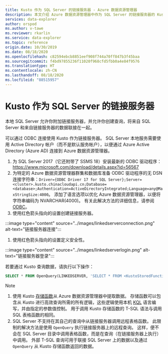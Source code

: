 ```yaml
---
title: Kusto 作为 SQL Server 的链接服务器 - Azure 数据资源管理器
description: 本文介绍 Azure 数据资源管理器中作为 SQL Server 的链接服务器的 Kusto。
services: data-explorer
author: orspod
ms.author: v-tawe
ms.reviewer: rkarlin
ms.service: data-explorer
ms.topic: reference
origin.date: 10/30/2019
ms.date: 08/18/2020
ms.openlocfilehash: c82594ebcb8851eef908f744a70ff847b3f45baa
ms.sourcegitcommit: f4bd97855236f11020f968cfd5fbb0a4e84f9576
ms.translationtype: HT
ms.contentlocale: zh-CN
ms.lasthandoff: 08/18/2020
ms.locfileid: "88515957"
---
```

# <a name="kusto-as-a-linked-server-from-the-sql-server"></a>Kusto 作为 SQL Server 的链接服务器

本地 SQL Server 允许你附加链接服务器，并允许你创建查询，将来自 SQL Server 和来自链接服务器的数据联接在一起。

可以通过 ODBC 连接使用 Kusto 作为链接服务器。
SQL Server 本地服务需要使用 Active Directory 帐户（而不是默认服务帐户），以便通过 Azure Active Directory (Azure AD) 连接到 Azure 数据资源管理器。

1. 为 SQL Server 2017（它还附带了 SSMS 18）安装最新的 ODBC 驱动程序： https://www.microsoft.com/download/details.aspx?id=56567
1. 为特定的 Azure 数据资源管理器群集和数据库准备 ODBC 驱动程序的无 DSN 连接字符串：`Driver={ODBC Driver 17 for SQL Server};Server=<cluster>.kusto.chinacloudapi.cn;Database=<database>;Authentication=ActiveDirectoryIntegrated;Language=any@MaxStringSize:4000`。 添加了语言选项以优化 Azure 数据资源管理器，以便将字符串编码为 NVARCHAR(4000)。 有关此解决方法的详细信息，请参阅 [ODBC](./clients.md#odbc)。
1. 使用红色箭头指向的设置创建链接服务器。

:::image type="content" source="../images/linkedserverconnection.png" alt-text="链接服务器连接":::

1. 使用红色箭头指向的设置定义安全性。 

:::image type="content" source="../images/linkedserverlogin.png" alt-text="链接服务器登录":::

若要通过 Kusto 查询数据，请执行以下操作：

```sql
SELECT * FROM OpenQuery(LINKEDSERVER, 'SELECT * FROM <KustoStoredFunction>[(<Parameters>)]')
```

> [!NOTE]
> 1. 使用 Kusto [存储函数](../../query/schema-entities/stored-functions.md)从 Azure 数据资源管理器中提取数据。 存储函数可以包含从 Kusto 进行高效查询所需的所有逻辑，这些逻辑使用本机 [KQL](../../query/index.md) 语言编写，并由指定的参数值控制。 用于调用 Kusto 存储函数的 T-SQL 语法与调用 SQL 表格函数的相同。
> 1. SQL Server 不支持在其自己的查询中从链接服务器调用远程表格函数。 此限制的解决方法是使用 `OpenQuery` 执行链接服务器上的远程查询。 这样，便不会在 SQL Server 目录中调用表格函数，而是在查询（在链接服务器上执行）中调用。 外部 T-SQL 查询可用于联接 SQL Server 上的数据以及通过 `OpenQuery` 从 Kusto 存储函数返回的数据。
